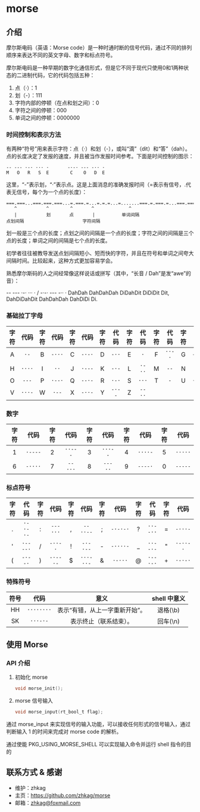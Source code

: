 # morse

## 介绍

摩尔斯电码（英语：Morse code）是一种时通时断的信号代码，通过不同的排列顺序来表达不同的英文字母、数字和标点符号。

摩尔斯电码是一种早期的数字化通信形式，但是它不同于现代只使用0和1两种状态的二进制代码，它的代码包括五种：

1. 点（·）：1
2. 划（-）：111
3. 字符内部的停顿（在点和划之间）：0
4. 字符之间的停顿：000
5. 单词之间的停顿：0000000

### 时间控制和表示方法

有两种“符号”用来表示字符：点（·）和划（-），或叫“滴”（dit）和“答”（dah）。点的长度决定了发报的速度，并且被当作发报时间参考。下面是时间控制的图示：

```text
-- --- ·-· ··· ·       -·-· --- -·· ·
M   O   R   S  E        C    O   D  E
```

这里，“-”表示划，“·”表示点。这是上面消息的准确发报时间（=表示有信号，.代表无信号，每个为一个点的长度）：

```text
===.===...===.===.===...=.===.=...=.=.=...=.......===.=.===.=...===.===.===...===.=.=...=
   ^           ^        ^       ^             ^
   |           划       点       |          单词间隔
点划间隔                      字符间隔
```

划一般是三个点的长度；点划之间的间隔是一个点的长度；字符之间的间隔是三个点的长度；单词之间的间隔是七个点的长度。

初学者往往被教导发送点划间隔短小、短而快的字符，并且在符号和单词之间夸大间隔时间。比较起来，这种方式更加容易学会。

熟悉摩尔斯码的人之间经常像这样说话或拼写（其中，“长音 / Dah”是发“awe”的音）：

  --     ---       ·-·      ···    · /    -·-·        ---      -··   ·
 DahDah DahDahDah DiDahDit DiDiDit Dit, DahDiDahDit DahDahDah DahDiDi Di.

### 基础拉丁字母

| 字符 | 代码 | 字符 | 代码 | 字符 | 代码 | 字符 | 代码 | 字符 | 代码 | 字符 | 代码 | 字符 | 代码 |
| :-: | :-: | :-: | :-: | :-: | :-: | :-: | :-: | :-: | :-: | :-: | :-: | :-: | :-: |
| A | `·-` | B | `-···` | C | `-·-·` | D | `-··` | E | `·` | F | `··-·` | G | `--·` |
| H | `····` | I | `··` | J | `·---` | K | `-·-` | L | `·-··` | M | `--` | N | `-·` |
| O | `---` | P | `·--·` | Q | `--·-` | R | `·-·` | S | `···` | T | `-` | U | `··-` |
| V | `···-` | W | `·--` | X | `-··-` | Y | `-·--` | Z | `--··` |   |   |   |   |

### 数字

| 字符 | 代码 | 字符 | 代码 | 字符 | 代码 | 字符 | 代码 | 字符 | 代码 |
| :-: | :-: | :-: | :-: | :-: | :-: | :-: | :-: | :-: | :-: |
| 1 | `·----` | 2 | `··---` | 3 | `···--` | 4 | `····-` | 5 | `·····` |
| 6 | `-····` | 7 | `--···` | 8 | `---··` | 9 | `----·` | 0 | `-----` |

### 标点符号

| 字符 | 代码 | 字符 | 代码 | 字符 | 代码 | 字符 | 代码 | 字符 | 代码 | 字符 | 代码 |
| :-: | :-: | :-: | :-: | :-: | :-: | :-: | :-: | :-: | :-: | :-: | :-: |
| . | `·-·-·-` | : | `---···` | , | `--··--` | ; | `-·-·-·` | ? | `··--··` | = | `-···-` |
| ' | `·----·` | / | `-··-·` | ! | `-·-·--` | - | `-····-` | _ | `··--·-` | " | `·-··-·` |
| ( | `-·--·` | ) | `-·--·-` | $ | `···-··-` | & | `·-···` | @ | `·--·-·` | + | `·-·-·` |

### 特殊符号

| 符号 | 代码 | 意义 | shell 中意义|
| :-: | :-: | :-: | :-: |
| HH | `········` | 表示“有错，从上一字重新开始”。 | 退格(\b) |
| SK | `···-·-` | 表示终止（联系结束）。 | 回车(\n) |

## 使用 Morse

### API 介绍

1. 初始化 morse

    ```c
    void morse_init();
    ```

2. morse 信号输入

    ```c
    void morse_input(rt_bool_t flag);
    ```

通过 morse_input 来实现信号的输入功能，可以接收任何形式的信号输入，通过判断输入 1 的时间来完成对 morse code 的解析。

通过使能 PKG_USING_MORSE_SHELL 可以实现输入命令并运行 shell 指令的目的

## 联系方式 & 感谢

- 维护：zhkag
- 主页：https://github.com/zhkag/morse
- 邮箱：zhkag@foxmail.com
